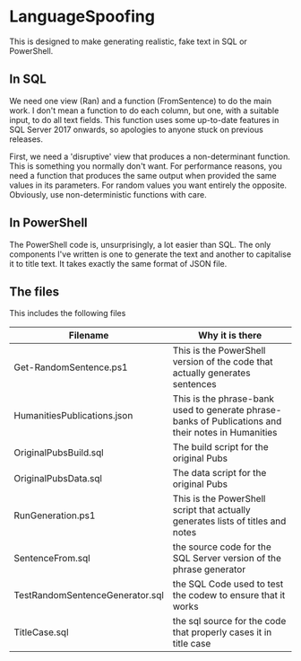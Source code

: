 # LanguageSpoofing


This is designed to make generating realistic, fake text in SQL or PowerShell.

## In SQL
We need one view (Ran) and a function (FromSentence) to do the main work. I don't mean a function to do each column, but one, with a suitable input, to do all text fields. This function uses some up-to-date features in SQL Server 2017 onwards, so apologies to anyone stuck on previous releases.

First, we need a 'disruptive' view that produces a non-determinant function. This is something you normally don't want. For performance reasons, you need a function that produces the same output when provided the same values in its parameters. For random values you want entirely the opposite. Obviously, use non-deterministic functions with care.

## In PowerShell

The PowerShell code is, unsurprisingly, a lot easier than SQL. The only components I've written is one to generate the text and another to capitalise it to title text. It takes exactly the same format of JSON file.

## The files

This includes the following files

| Filename  | Why it is there|
| ------------- | ------------- |
| Get-RandomSentence.ps1 | This is the PowerShell  version of the code that actually generates sentences |
| HumanitiesPublications.json | This is the phrase-bank used to generate phrase-banks of Publications and their notes in Humanities |
| OriginalPubsBuild.sql |  The build script for the original Pubs |
| OriginalPubsData.sql | The data script for the original Pubs |
| RunGeneration.ps1 |  This is the PowerShell script that actually generates lists of titles and notes |
| SentenceFrom.sql | the source code for the SQL Server version of the phrase generator |
| TestRandomSentenceGenerator.sql | the SQL Code used to test the codew to ensure that it works |
| TitleCase.sql | the sql source for the code that properly cases it in title case |
